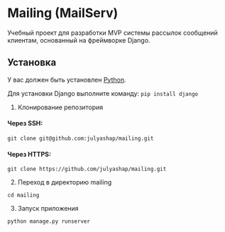 # Mailing (MailServ)
Учебный проект для разработки MVP системы рассылок сообщений клиентам, основанный на фреймворке Django.


## Установка
У вас должен быть установлен [Python](https://www.python.org/downloads/).

Для установки Django выполните команду:
```pip install django```

1. Клонирование репозитория 

#### Через SSH:
```git clone git@github.com:julyashap/mailing.git```

#### Через HTTPS:
```git clone https://github.com/julyashap/mailing.git```

2. Переход в директорию mailing

```cd mailing```

3. Запуск приложения

```python manage.py runserver```